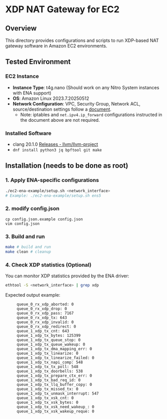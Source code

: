 # XDP NAT Gateway for EC2
## Overview
This directory provides configurations and scripts to run XDP-based NAT gateway software in Amazon EC2 environments.

## Tested Environment
### EC2 Instance
- **Instance Type**: t4g.nano (Should work on any Nitro System instances with ENA support)
- **OS**: Amazon Linux 2023.7.20250512
- **Network Configuration**: VPC, Security Group, Network ACL, source/destination settings follow a [document](https://docs.aws.amazon.com/vpc/latest/userguide/work-with-nat-instances.html).
  - Note: iptables and `net.ipv4.ip_forward` configurations instructed in the document above are not required.

### Installed Software
- clang 20.1.0 [Releases - llvm/llvm-project](https://github.com/llvm/llvm-project/releases)
- `dnf install python3 jq bpftool git make`

## Installation (needs to be done as root)
### 1. Apply ENA-specific configurations
```bash
./ec2-ena-example/setup.sh <network_interface>
# Example: ./ec2-ena-example/setup.sh ens5
```
### 2. modify config.json
```
cp config.json.example config.json
vim config.json
```

### 3. Build and run
```bash
make # build and run
make clean # cleanup
```

### 4. Check XDP statistics (Optional)

You can monitor XDP statistics provided by the ENA driver:
```bash
ethtool -S <network_interface> | grep xdp
```

Expected output example:
```
     queue_0_rx_xdp_aborted: 0
     queue_0_rx_xdp_drop: 0
     queue_0_rx_xdp_pass: 7167
     queue_0_rx_xdp_tx: 643
     queue_0_rx_xdp_invalid: 0
     queue_0_rx_xdp_redirect: 0
     queue_1_xdp_tx_cnt: 643
     queue_1_xdp_tx_bytes: 125399
     queue_1_xdp_tx_queue_stop: 0
     queue_1_xdp_tx_queue_wakeup: 0
     queue_1_xdp_tx_dma_mapping_err: 0
     queue_1_xdp_tx_linearize: 0
     queue_1_xdp_tx_linearize_failed: 0
     queue_1_xdp_tx_napi_comp: 548
     queue_1_xdp_tx_tx_poll: 548
     queue_1_xdp_tx_doorbells: 538
     queue_1_xdp_tx_prepare_ctx_err: 0
     queue_1_xdp_tx_bad_req_id: 0
     queue_1_xdp_tx_llq_buffer_copy: 0
     queue_1_xdp_tx_missed_tx: 0
     queue_1_xdp_tx_unmask_interrupt: 547
     queue_1_xdp_tx_xsk_cnt: 0
     queue_1_xdp_tx_xsk_bytes: 0
     queue_1_xdp_tx_xsk_need_wakeup_: 0
     queue_1_xdp_tx_xsk_wakeup_reque: 0
```

